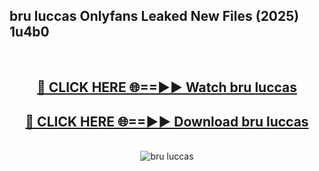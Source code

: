 <h2>bru luccas Onlyfans Leaked New Files (2025) 1u4b0</h2>
<br>
<div align="center">
<h2><a href="https://mediafiles.top/bru_luccas&ref=git" rel="nofollow">🔴 CLICK HERE 🌐==►► Watch bru luccas</a></h2>
<h2><a href="https://mediafiles.top/bru_luccas&ref=git" rel="nofollow">🔴 CLICK HERE 🌐==►► Download bru luccas</a></h2>
<br>
<a href="https://mediafiles.top/bru_luccas&ref=git" rel="nofollow" data-target="animated-image.originalLink"><img src="https://i.ibb.co.com/xMMVF88/686577567.gif" alt="bru luccas" style="max-width: 100%; display: inline-block;" data-target="animated-image.originalImage"></a>
</div>
<br>
<br>